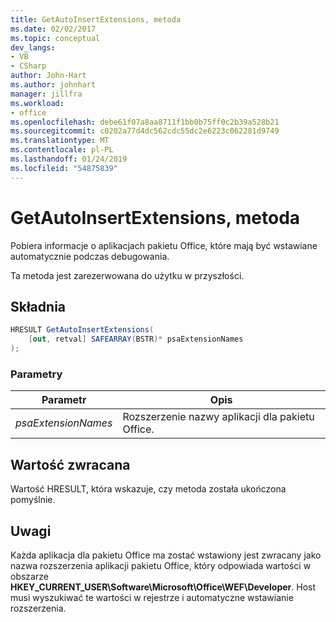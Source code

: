 ```yaml
---
title: GetAutoInsertExtensions, metoda
ms.date: 02/02/2017
ms.topic: conceptual
dev_langs:
- VB
- CSharp
author: John-Hart
ms.author: johnhart
manager: jillfra
ms.workload:
- office
ms.openlocfilehash: debe61f07a8aa8711f1bb0b75ff0c2b39a528b21
ms.sourcegitcommit: c0202a77d4dc562cdc55dc2e6223c062281d9749
ms.translationtype: MT
ms.contentlocale: pl-PL
ms.lasthandoff: 01/24/2019
ms.locfileid: "54875839"
---
```

# <a name="getautoinsertextensions-method"></a>GetAutoInsertExtensions, metoda
  Pobiera informacje o aplikacjach pakietu Office, które mają być wstawiane automatycznie podczas debugowania.  
  
 Ta metoda jest zarezerwowana do użytku w przyszłości.  
  
## <a name="syntax"></a>Składnia  
  
```csharp
HRESULT GetAutoInsertExtensions(  
    [out, retval] SAFEARRAY(BSTR)* psaExtensionNames  
);  
```  
  
### <a name="parameters"></a>Parametry  
  
|Parametr|Opis|  
|---------------|-----------------|  
|*psaExtensionNames*|Rozszerzenie nazwy aplikacji dla pakietu Office.|  
  
## <a name="return-value"></a>Wartość zwracana  
 Wartość HRESULT, która wskazuje, czy metoda została ukończona pomyślnie.  
  
## <a name="remarks"></a>Uwagi  
 Każda aplikacja dla pakietu Office ma zostać wstawiony jest zwracany jako nazwa rozszerzenia aplikacji pakietu Office, który odpowiada wartości w obszarze **HKEY_CURRENT_USER\Software\Microsoft\Office\WEF\Developer**. Host musi wyszukiwać te wartości w rejestrze i automatyczne wstawianie rozszerzenia.  
